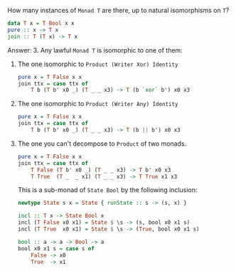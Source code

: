 How many instances of `Monad T` are there, up to natural isomorphisms on `T`?

```haskell
data T x = T Bool x x
pure :: x -> T x
join :: T (T x) -> T x
```

Answer: 3. Any lawful `Monad T` is isomorphic to one of them:

1. The one isomorphic to `Product (Writer Xor) Identity`

   ```haskell
   pure x = T False x x
   join ttx = case ttx of
       T b (T b' x0 _) (T _ _ x3) -> T (b `xor` b') x0 x3
   ```

2. The one isomorphic to `Product (Writer Any) Identity`

   ```haskell
   pure x = T False x x
   join ttx = case ttx of
       T b (T b' x0 _) (T _ _ x3) -> T (b || b') x0 x3
   ```

3. The one you can't decompose to `Product` of two monads.

   ```haskell
   pure x = T False x x
   join ttx = case ttx of
       T False (T b' x0 _) (T _ _ x3) -> T b' x0 x3
       T True  (T _  _ x1) (T _ _ x3) -> T True x1 x3
   ```

   This is a sub-monad of `State Bool` by the following inclusion:

   ```haskell
   newtype State s x = State { runState :: s -> (s, x) }

   incl :: T x -> State Bool x
   incl (T False x0 x1) = State $ \s -> (s, bool x0 x1 s)
   incl (T True  x0 x1) = State $ \s -> (True, bool x0 x1 s)

   bool :: a -> a -> Bool -> a
   bool x0 x1 s = case s of
       False -> x0
       True  -> x1
   ```

